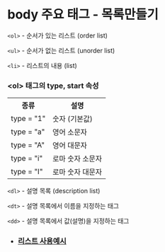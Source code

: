 # body 주요 태그 - 목록만들기
```<ol>``` - 순서가 있는 리스트 (order list)

```<ul>``` - 순서가 없는 리스트 (unorder list)

```<li>``` - 리스트의 내용 (list)

### \<ol> 태그의 type, start 속성
<table>
    <tbody>
    <tr>
      <th> 종류 </th>
      <th> 설명 </th>
    </tr>
    <tr>
      <td>type = "1"</td>
      <td>숫자 (기본값)</td>
    </tr>
    <tr>
      <td>type = "a"</td>
      <td>영어 소문자</td>
    </tr>
    <tr>
      <td>type = "A"</td>
      <td>영어 대문자</td>
    </tr>
    <tr>
      <td>type = "i"</td>
      <td>로마 숫자 소문자</td>
    </tr>
    <tr>
      <td>type = "I"</td>
      <td>로마 숫자 대문자</td>
    </tr>
  </tbody>
</table>

```<dl>``` - 설명 목록 (description list)

```<dt>``` - 설명 목록에서 이름을 지정하는 태그

```<dd>``` - 설명 목록에서 값(설명)을 지정하는 태그
>

* ### [리스트 사용예시](./ListExam.html)